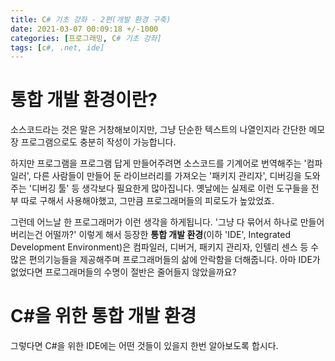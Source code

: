 ```yaml
---
title: C# 기초 강좌 - 2편(개발 환경 구축)
date: 2021-03-07 00:09:18 +/-1000
categories: [프로그래밍, C# 기초 강좌]
tags: [c#, .net, ide]
---
```


# 통합 개발 환경이란?
소스코드라는 것은 말은 거창해보이지만, 그냥 단순한 텍스트의 나열인지라 간단한 메모장 프로그램으로도 충분히 작성이 가능합니다.

하지만 프로그램을 프로그램 답게 만들어주려면 소스코드를 기계어로 번역해주는 '컴파일러', 다른 사람들이 만들어 둔 라이브러리를 가져오는 '패키지 관리자', 디버깅을 도와주는 '디버깅 툴' 등 생각보다 필요한게 많아집니다. 옛날에는 실제로 이런 도구들을 전부 따로 구해서 사용해야했고, 그만큼 프로그래머들의 피로도가 높았었죠.

그런데 어느날 한 프로그래머가 이런 생각을 하게됩니다. '그냥 다 묶어서 하나로 만들어버리는건 어떨까?' 이렇게 해서 등장한 **통합 개발 환경**(이하 'IDE', Integrated Development Environment)은 컴파일러, 디버거, 패키지 관리자, 인텔리 센스 등 수많은 편의기능들을 제공해주며 프로그래머들의 삶에 안락함을 더해줍니다. 아마 IDE가 없었다면 프로그래머들의 수명이 절반은 줄어들지 않았을까요?

# C#을 위한 통합 개발 환경
그렇다면 C#을 위한 IDE에는 어떤 것들이 있을지 한번 알아보도록 합시다. 